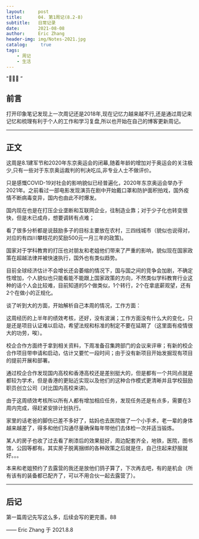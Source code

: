 ```yaml
---
layout:     post
title:      04. 第1周记(8.2-8)
subtitle:   日常记录
date:       2021-08-08
author:     Eric Zhang
header-img: img/Notes-2021.jpg
catalog: 	 true
tags:
    - 周记
    - 生活
---
```

"🙉🙉🙉 ”


## 前言

打开印象笔记发现上一次周记还是2018年,现在记忆力越来越不行,还是通过周记来记忆和梳理有利于个人的工作和学习复盘,所以也开始在自己的博客更新周记。

---


## 正文

这周是8.1建军节和2020年东京奥运会的闭幕,随着年龄的增加对于奥运会的关注极少,只有一些对于东京奥运裁判的判决吃瓜,非专业人士不做评价。

只是感慨COVID-19对社会的影响貌似已经普遍化，2020年东京奥运会举办于2021年。之前看过一部电影发现演员在剧中开始戴口罩和防护面积拍戏，国外疫情不断病毒变异，国内也由此不时爆发。

国内现在也是在打压企业垄断和互联网企业，往制造业靠；对于少子化也转变很快，但是木已成舟，想要调转有点难；

看了很多分析都是说鼓励多子的目标主要放在农村，三四线城市（貌似也说得对，对应的有四川攀枝花的奖励500元一月三年的政策)。

国家对于学科教育的打压也对朋友和老姐他们带来了严重的影响，貌似现在国家政策在超越法律并被快速执行，国外也有类似趋势。

目前全球经济估计不会增长还会萎缩的情况下，国与国之间的竞争会加剧，不确定性增加，个人貌似也只能看能不能跟上国家政策的方向，不然类似学科教育行业这种的话个人会比较难，目前知道的5个做类似，1个转行，2个在拿底薪观望，还有2个在做小的正规化。

谈了听到大的方面，开始解析自己本周的情况，工作方面：

这周经历的上半年的绩效考核，还好，没有波澜；工作方面没有什么大的变化，只是还是项目认证难以启动，希望法规和标准的制定不要在延期了（这里面有疫情很大的功劳，唉）。

校企合作方面终于拿到相关资料，下周准备召集跨部门的会议来评审；有新的校企合作项目带申请和启动，估计又要忙一段时间；由于没有新项目开始发掘现有项目的提前开展和部署。

通过校企合作发现国内高校和香港高校还是差别挺大的，但是都有一个共同点就是都较为学术，但是香港的更贴近实现以及他们的这种合作模式更清晰并且学校鼓励职员创立公司（对比国内高校来讲)。

由于这周绩效考核所以所有人都有增加相应任务，发现任务还是有点多，需要在3周内完成，得赶紧安排计划执行。

家里的话老爸的脚伤已差不多好了，姑妈也去医院做了一个小手术，老一辈的身体越来越差了，得多和他们沟通尽量确保每年带他们去体检一次并适当锻炼。

某人的房子也收了过去看了刷漆后的效果挺好，周边配套齐全，地铁，医院，图书馆，公园等都有。其实房子脱离捆绑的各种政策之后就是住，自己住起来舒服就好。。。

本来和老姐预约了去露营的我还是放他们鸽子算了，下次再去吧，有的是机会（所有该有的装备都已配齐了，可以不用合伙一起去露营了）。

---


## 后记

第一篇周记先写这么多，后续会写的更完善。88


—— Eric Zhang 于 2021.8.8
